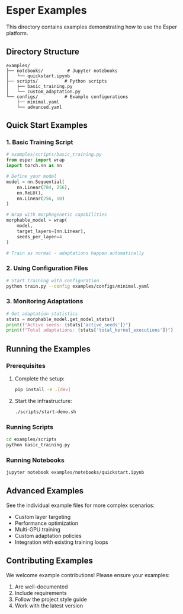 # Esper Examples

This directory contains examples demonstrating how to use the Esper platform.

## Directory Structure

```
examples/
├── notebooks/         # Jupyter notebooks
│   └── quickstart.ipynb
├── scripts/          # Python scripts
│   ├── basic_training.py
│   └── custom_adaptation.py
└── configs/          # Example configurations
    ├── minimal.yaml
    └── advanced.yaml
```

## Quick Start Examples

### 1. Basic Training Script

```python
# examples/scripts/basic_training.py
from esper import wrap
import torch.nn as nn

# Define your model
model = nn.Sequential(
    nn.Linear(784, 256),
    nn.ReLU(),
    nn.Linear(256, 10)
)

# Wrap with morphogenetic capabilities
morphable_model = wrap(
    model,
    target_layers=[nn.Linear],
    seeds_per_layer=4
)

# Train as normal - adaptations happen automatically
```

### 2. Using Configuration Files

```bash
# Start training with configuration
python train.py --config examples/configs/minimal.yaml
```

### 3. Monitoring Adaptations

```python
# Get adaptation statistics
stats = morphable_model.get_model_stats()
print(f"Active seeds: {stats['active_seeds']}")
print(f"Total adaptations: {stats['total_kernel_executions']}")
```

## Running the Examples

### Prerequisites

1. Complete the setup:
   ```bash
   pip install -e .[dev]
   ```

2. Start the infrastructure:
   ```bash
   ./scripts/start-demo.sh
   ```

### Running Scripts

```bash
cd examples/scripts
python basic_training.py
```

### Running Notebooks

```bash
jupyter notebook examples/notebooks/quickstart.ipynb
```

## Advanced Examples

See the individual example files for more complex scenarios:

- Custom layer targeting
- Performance optimization
- Multi-GPU training
- Custom adaptation policies
- Integration with existing training loops

## Contributing Examples

We welcome example contributions! Please ensure your examples:

1. Are well-documented
2. Include requirements
3. Follow the project style guide
4. Work with the latest version
